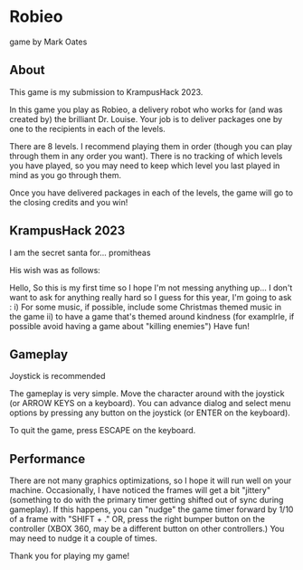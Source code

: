 # Robieo
game by Mark Oates


## About

This game is my submission to KrampusHack 2023.

In this game you play as Robieo, a delivery robot who works for (and was created by) the brilliant Dr. Louise.  Your job is to deliver packages one by one to the recipients in each of the levels.

There are 8 levels.  I recommend playing them in order (though you can play through them in any order you want).  There is no tracking of which levels you have played, so you may need to keep which level you last played in mind as you go through them.

Once you have delivered packages in each of the levels, the game will go to the closing credits and you win!


## KrampusHack 2023

I am the secret santa for... promitheas

His wish was as follows:

Hello,
So this is my first time so I hope I'm not messing anything up... I don't want to ask for anything really hard so I guess for this year, I'm going to ask :
i) For some music, if possible, include some Christmas themed music in the game
ii) to have a game that's themed around kindness (for examplrle, if possible avoid having a game about "killing enemies")
Have fun!



## Gameplay

Joystick is recommended

The gameplay is very simple.  Move the character around with the joystick (or ARROW KEYS on a keyboard).  You can advance dialog and select menu options by pressing any button on the joystick (or ENTER on the keyboard).

To quit the game, press ESCAPE on the keyboard.


## Performance

There are not many graphics optimizations, so I hope it will run well on your machine.  Occasionally, I have noticed the frames will get a bit "jittery" (something to do with the primary timer getting shifted out of sync during gameplay).  If this happens, you can "nudge" the game timer forward by 1/10 of a frame with "SHIFT + ." OR, press the right bumper button on the controller (XBOX 360, may be a different button on other controllers.) You may need to nudge it a couple of times.


Thank you for playing my game!



